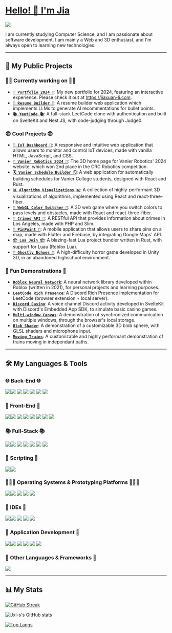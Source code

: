 # [Hello! 👋 I'm Jia](https://jiaxuan-li.com)

![](https://komarev.com/ghpvc/?username=Jxl-s&color=green&stle=for-the-badge)

I am currently studying Computer Science, and I am passionate about software development. I am mainly a Web and 3D enthusiast, and I'm always open to learning new technologies.

---

## 📝 My Public Projects

### 👨‍💻 Currently working on 👨‍💻

-   [**`🍎 Portfolio 2024 🥟`**](https://github.com/Jxl-s/portfolio-2024): My new portfolio for 2024, featuring an interactive experience. Please check it out at https://jiaxuan-li.com.
-   [**`📝 Resume Builder 📝`**](https://github.com/Jxl-s/resume-builder): A resume builder web application which implements LLMs to generate AI recommentations for bullet points.
-   [**`📚 YeetCode 📚`**](https://github.com/Jxl-s/yeetcode): A full-stack LeetCode clone with authentication and built on SvelteKit and Nest.JS, with code-judging through Judge0.

### 😎 Cool Projects 😎

-   [**`📡 IoT Dashboard 📡`**](https://github.com/Jxl-s/iot-dashboard): A responsive and intuitive web application that allows users to monitor and control IoT devices, made with vanilla HTML, JavaScript, and CSS.
-   [**`🤖 Vanier Robotics 2024 🤖`**](https://github.com/Jxl-s/vanier-robotics-2024-home): The 3D home page for Vanier Robotics' 2024 website, which won 2nd place in the CRC Robotics competition.
-   [**`🗓 Vanier Schedule Builder 🗓`**](https://github.com/Jxl-s/vanier-courses-api):
A web application for automatically building schedules for Vanier College students, designed with React and Rust.
-   [**`📊 Algorithm Visualizations 📊`**](https://github.com/Jxl-s/algo-visualizations): 
A collection of highly-performant 3D visualizations of algorithms, implemented using React and react-three-fiber.
-   [**`🔴 WebGL Color Switcher 🔵`**](https://github.com/Jxl-s/r3f-color-switcher): A 3D web game where you switch colors to pass levels and obstacles, made with React and react-three-fiber.
-   [**`🔪 Crimes API 🔪`**](https://github.com/Jxl-s/crimes-api): A RESTful API that provides information about crimes in Los Angeles, made with PHP and Slim.
-   [**`📌 PinPoint 📌`**](https://github.com/Jxl-s/pinpoint): A mobile application that allows users to share pins on a map, made with Flutter and Firebase, by integrating Google Maps' API.
-   [**`📦 Lua Join 📦`**](https://github.com/Jxl-s/luajoin): A blazing-fast Lua project bundler written in Rust, with support for Luau (Roblox Lua).
-   [**`👻 Ghostly Echoes 👻`**](https://github.com/Jxl-s/ghostly-echoes): A high-difficulty horror game developed in Unity 3D, in an abandoned highschool environment.

### 🎉 Fun Demonstrations 🎉

-   [**`Roblox Neural Network`**](https://github.com/Jxl-s/nn-roblox): A neural network library developed within Roblox (written in 2021), for personal projects and learning purposes.
-   [**`LeetCode Rich Presence`**](https://github.com/Jxl-s/leetcode-rich-presence): A Discord Rich Presence implementation for LeetCode (browser extension + local server).
-   [**`Discord Casino`**](https://github.com/Jxl-s/discord-casino): A voice channel Discord activity developed in SvelteKit with Discord's Embedded App SDK, to simulate basic casino games.
-   [**`Multi-window Canvas`**](https://github.com/Jxl-s/multi-window-canvas): A demonstration of synchronized communication on multiple windows, through the browser's local storage.
-   [**`Blob Shader`**](https://github.com/Jxl-s/webgl-blob): A demonstration of a customizable 3D blob sphere, with GLSL shaders and microphone input.
-   [**`Moving Trains`**](https://github.com/Jxl-s/r3f-trains): A customizable and highly performant demonstration of trains moving in independant paths.

---

## 🛠 My Languages & Tools

### 🌐 Back-End 🌐

<img src="https://img.shields.io/badge/Node%20js-339933?style=for-the-badge&logo=nodedotjs&logoColor=white" /><img src="https://img.shields.io/badge/Express%20js-000000?style=for-the-badge&logo=express&logoColor=white" />
<img src="https://img.shields.io/badge/nestjs-E0234E?style=for-the-badge&logo=nestjs&logoColor=white" />
<img src="https://img.shields.io/badge/PHP-777BB4?style=for-the-badge&logo=php&logoColor=white" />
<img src="https://img.shields.io/badge/Composer-885630?style=for-the-badge&logo=Composer&logoColor=white" />
<img src="https://img.shields.io/badge/MySQL-005C84?style=for-the-badge&logo=mysql&logoColor=white" />
<img src="https://img.shields.io/badge/PostgreSQL-316192?style=for-the-badge&logo=postgresql&logoColor=white" />

### 🎨 Front-End 🎨

<img src="https://img.shields.io/badge/HTML5-E34F26?style=for-the-badge&logo=html5&logoColor=white" /><img src="https://img.shields.io/badge/CSS3-1572B6?style=for-the-badge&logo=css3&logoColor=white" />
<img src="https://img.shields.io/badge/Bootstrap-563D7C?style=for-the-badge&logo=bootstrap&logoColor=white" />
<img src="https://img.shields.io/badge/Tailwind_CSS-38B2AC?style=for-the-badge&logo=tailwind-css&logoColor=white" />
<img src="https://img.shields.io/badge/React-20232A?style=for-the-badge&logo=react&logoColor=61DAFB" />
<img src="https://img.shields.io/badge/Redux-593D88?style=for-the-badge&logo=redux&logoColor=white" />
<img src="https://img.shields.io/badge/ThreeJs-black?style=for-the-badge&logo=three.js&logoColor=white" />
<img src="https://img.shields.io/badge/svelte-%23f1413d.svg?style=for-the-badge&logo=svelte&logoColor=white" />

### 📚 Full-Stack 📚

<img src="https://img.shields.io/badge/JavaScript-323330?style=for-the-badge&logo=javascript&logoColor=F7DF1E" /><img src="https://img.shields.io/badge/TypeScript-007ACC?style=for-the-badge&logo=typescript&logoColor=white" />
<img src="https://img.shields.io/badge/json-5E5C5C?style=for-the-badge&logo=json&logoColor=white" />
<img src="https://img.shields.io/badge/next%20js-000000?style=for-the-badge&logo=nextdotjs&logoColor=white" />
<img src="https://img.shields.io/badge/Socket.io-010101?&style=for-the-badge&logo=Socket.io&logoColor=white" />
<img src="https://img.shields.io/badge/firebase-ffca28?style=for-the-badge&logo=firebase&logoColor=black" />
<img src="https://img.shields.io/badge/Vite-B73BFE?style=for-the-badge&logo=vite&logoColor=FFD62E" />

### 📝 Scripting 📝

<img src="https://img.shields.io/badge/Lua-2C2D72?style=for-the-badge&logo=lua&logoColor=white" /><img src="https://img.shields.io/badge/Python-FFD43B?style=for-the-badge&logo=python&logoColor=blue" />

### 🏃‍♂️‍➡️ Operating Systems & Prototyping Platforms 🏃‍♂️‍➡️

<img src="https://img.shields.io/badge/Windows-0078D6?style=for-the-badge&logo=windows&logoColor=white" /><img src="https://img.shields.io/badge/apple%20silicon-333333?style=for-the-badge&logo=apple&logoColor=white" />
<img src="https://img.shields.io/badge/Ubuntu-E95420?style=for-the-badge&logo=ubuntu&logoColor=white" />
<img src="https://img.shields.io/badge/Arduino-00979D?style=for-the-badge&logo=Arduino&logoColor=white" />
<img src="https://img.shields.io/badge/Raspberry%20Pi-A22846?style=for-the-badge&logo=Raspberry%20Pi&logoColor=white" />

### 📑 IDEs 📑

<img src="https://img.shields.io/badge/VSCode-0078D4?style=for-the-badge&logo=visual%20studio%20code&logoColor=white" /><img src="https://img.shields.io/badge/Visual_Studio-5C2D91?style=for-the-badge&logo=visual%20studio&logoColor=white" />
<img src="https://img.shields.io/badge/apache%20netbeans-1B6AC6?style=for-the-badge&logo=apache%20netbeans%20IDE&logoColor=white" />
<img src="https://img.shields.io/badge/Arduino_IDE-00979D?style=for-the-badge&logo=arduino&logoColor=white" />
<img src="https://img.shields.io/badge/Android_Studio-3DDC84?style=for-the-badge&logo=android-studio&logoColor=white" />

### 📱 Application Development 📱

<img src="https://img.shields.io/badge/Java-ED8B00?style=for-the-badge&logo=openjdk&logoColor=white" /><img src="https://img.shields.io/badge/Rust-black?style=for-the-badge&logo=rust&logoColor=#E57324" />
<img src="https://img.shields.io/badge/C%23-239120?style=for-the-badge&logo=c-sharp&logoColor=white" />
<img src="https://img.shields.io/badge/.NET-512BD4?style=for-the-badge&logo=dotnet&logoColor=white" />
<img src="https://img.shields.io/badge/Dart-0175C2?style=for-the-badge&logo=dart&logoColor=white" />
<img src="https://img.shields.io/badge/Flutter-02569B?style=for-the-badge&logo=flutter&logoColor=white" />

### 🎈 Other Languages & Frameworks 🎈

<img src="https://img.shields.io/badge/Unity-100000?style=for-the-badge&logo=unity&logoColor=white" />

---

## 📊 My Stats

[![GitHub Streak](https://streak-stats.demolab.com/?user=Jxl-s&theme=tokyonight)](https://git.io/streak-stats)

![Jxl-s's GitHub stats](https://github-readme-stats.vercel.app/api?username=Jxl-s&show_icons=true&theme=tokyonight)

[![Top Langs](https://github-readme-stats.vercel.app/api//top-langs/?username=Jxl-s&langs_count=8&layout=compact&theme=tokyonight)](https://github.com/anuraghazra/github-readme-stats)

